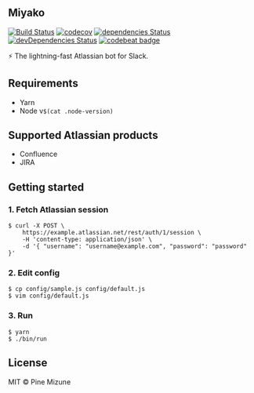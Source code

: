 ## Miyako
[![Build Status](https://travis-ci.org/pine/Miyako.svg?branch=master)](https://travis-ci.org/pine/Miyako)
[![codecov](https://codecov.io/gh/pine/Miyako/branch/master/graph/badge.svg)](https://codecov.io/gh/pine/Miyako)
[![dependencies Status](https://david-dm.org/pine/Miyako/status.svg)](https://david-dm.org/pine/Miyako)
[![devDependencies Status](https://david-dm.org/pine/Miyako/dev-status.svg)](https://david-dm.org/pine/Miyako?type=dev)
[![codebeat badge](https://codebeat.co/badges/d9c7e059-d842-4cdb-8949-e8efc43fe1ca)](https://codebeat.co/projects/github-com-pine-miyako-master)

:zap: The lightning-fast Atlassian bot for Slack.

## Requirements

- Yarn
- Node v`$(cat .node-version)`

## Supported Atlassian products

- Confluence
- JIRA

## Getting started
### 1. Fetch Atlassian session

```
$ curl -X POST \
    https://example.atlassian.net/rest/auth/1/session \
    -H 'content-type: application/json' \
    -d '{ "username": "username@example.com", "password": "password" }'
```

### 2. Edit config

```
$ cp config/sample.js config/default.js
$ vim config/default.js
```

### 3. Run

```
$ yarn
$ ./bin/run
```

## License
MIT &copy; Pine Mizune
